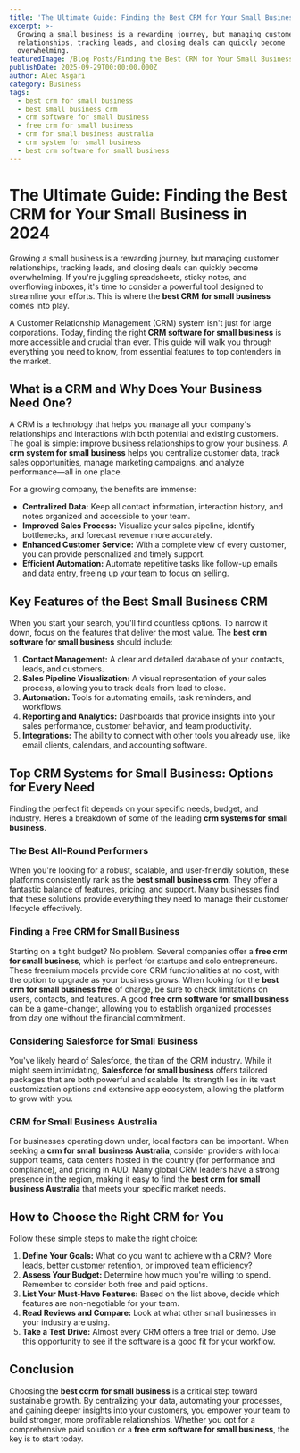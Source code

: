 ```yaml
---
title: 'The Ultimate Guide: Finding the Best CRM for Your Small Business in 2026'
excerpt: >-
  Growing a small business is a rewarding journey, but managing customer
  relationships, tracking leads, and closing deals can quickly become
  overwhelming.
featuredImage: /Blog Posts/Finding the Best CRM for Your Small Business.webp
publishDate: 2025-09-29T00:00:00.000Z
author: Alec Asgari
category: Business
tags:
  - best crm for small business
  - best small business crm
  - crm software for small business
  - free crm for small business
  - crm for small business australia
  - crm system for small business
  - best crm software for small business
---
```


# The Ultimate Guide: Finding the Best CRM for Your Small Business in 2024

Growing a small business is a rewarding journey, but managing customer relationships, tracking leads, and closing deals can quickly become overwhelming. If you're juggling spreadsheets, sticky notes, and overflowing inboxes, it's time to consider a powerful tool designed to streamline your efforts. This is where the **best CRM for small business** comes into play.

A Customer Relationship Management (CRM) system isn't just for large corporations. Today, finding the right **CRM software for small business** is more accessible and crucial than ever. This guide will walk you through everything you need to know, from essential features to top contenders in the market.

## What is a CRM and Why Does Your Business Need One?

A CRM is a technology that helps you manage all your company's relationships and interactions with both potential and existing customers. The goal is simple: improve business relationships to grow your business. A **crm system for small business** helps you centralize customer data, track sales opportunities, manage marketing campaigns, and analyze performance—all in one place.

For a growing company, the benefits are immense:

* **Centralized Data:** Keep all contact information, interaction history, and notes organized and accessible to your team.
* **Improved Sales Process:** Visualize your sales pipeline, identify bottlenecks, and forecast revenue more accurately.
* **Enhanced Customer Service:** With a complete view of every customer, you can provide personalized and timely support.
* **Efficient Automation:** Automate repetitive tasks like follow-up emails and data entry, freeing up your team to focus on selling.

## Key Features of the Best Small Business CRM

When you start your search, you'll find countless options. To narrow it down, focus on the features that deliver the most value. The **best crm software for small business** should include:

1. **Contact Management:** A clear and detailed database of your contacts, leads, and customers.
2. **Sales Pipeline Visualization:** A visual representation of your sales process, allowing you to track deals from lead to close.
3. **Automation:** Tools for automating emails, task reminders, and workflows.
4. **Reporting and Analytics:** Dashboards that provide insights into your sales performance, customer behavior, and team productivity.
5. **Integrations:** The ability to connect with other tools you already use, like email clients, calendars, and accounting software.

## Top CRM Systems for Small Business: Options for Every Need

Finding the perfect fit depends on your specific needs, budget, and industry. Here’s a breakdown of some of the leading **crm systems for small business**.

### The Best All-Round Performers

When you're looking for a robust, scalable, and user-friendly solution, these platforms consistently rank as the **best small business crm**. They offer a fantastic balance of features, pricing, and support. Many businesses find that these solutions provide everything they need to manage their customer lifecycle effectively.

### Finding a Free CRM for Small Business

Starting on a tight budget? No problem. Several companies offer a **free crm for small business**, which is perfect for startups and solo entrepreneurs. These freemium models provide core CRM functionalities at no cost, with the option to upgrade as your business grows. When looking for the **best crm for small business free** of charge, be sure to check limitations on users, contacts, and features. A good **free crm software for small business** can be a game-changer, allowing you to establish organized processes from day one without the financial commitment.

### Considering Salesforce for Small Business

You've likely heard of Salesforce, the titan of the CRM industry. While it might seem intimidating, **Salesforce for small business** offers tailored packages that are both powerful and scalable. Its strength lies in its vast customization options and extensive app ecosystem, allowing the platform to grow with you.

### CRM for Small Business Australia

For businesses operating down under, local factors can be important. When seeking a **crm for small business Australia**, consider providers with local support teams, data centers hosted in the country (for performance and compliance), and pricing in AUD. Many global CRM leaders have a strong presence in the region, making it easy to find the **best crm for small business Australia** that meets your specific market needs.

## How to Choose the Right CRM for You

Follow these simple steps to make the right choice:

1. **Define Your Goals:** What do you want to achieve with a CRM? More leads, better customer retention, or improved team efficiency?
2. **Assess Your Budget:** Determine how much you're willing to spend. Remember to consider both free and paid options.
3. **List Your Must-Have Features:** Based on the list above, decide which features are non-negotiable for your team.
4. **Read Reviews and Compare:** Look at what other small businesses in your industry are using.
5. **Take a Test Drive:** Almost every CRM offers a free trial or demo. Use this opportunity to see if the software is a good fit for your workflow.

## Conclusion

Choosing the **best ccrm for small business** is a critical step toward sustainable growth. By centralizing your data, automating your processes, and gaining deeper insights into your customers, you empower your team to build stronger, more profitable relationships. Whether you opt for a comprehensive paid solution or a **free crm software for small business**, the key is to start today.

```eof
```
